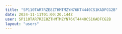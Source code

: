 ```yaml
---
title: "SP110TAR7RZE8ZTHMTMZYN76KT4440CS1KADFCG2B"
date: 2024-11-11T01:00:20.144Z
user: SP110TAR7RZE8ZTHMTMZYN76KT4440CS1KADFCG2B
layout: "users"
---
```

    